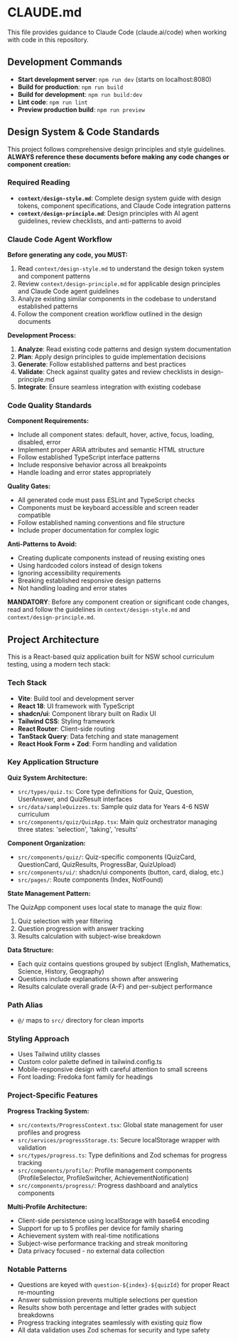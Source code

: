 # CLAUDE.md

This file provides guidance to Claude Code (claude.ai/code) when working with code in this repository.

## Development Commands

- **Start development server**: `npm run dev` (starts on localhost:8080)
- **Build for production**: `npm run build`
- **Build for development**: `npm run build:dev`
- **Lint code**: `npm run lint`
- **Preview production build**: `npm run preview`

## Design System & Code Standards

This project follows comprehensive design principles and style guidelines. **ALWAYS reference these documents before making any code changes or component creation:**

### Required Reading
- **`context/design-style.md`**: Complete design system guide with design tokens, component specifications, and Claude Code integration patterns
- **`context/design-principle.md`**: Design principles with AI agent guidelines, review checklists, and anti-patterns to avoid

### Claude Code Agent Workflow

**Before generating any code, you MUST:**
1. Read `context/design-style.md` to understand the design token system and component patterns
2. Review `context/design-principle.md` for applicable design principles and Claude Code agent guidelines
3. Analyze existing similar components in the codebase to understand established patterns
4. Follow the component creation workflow outlined in the design documents

**Development Process:**
1. **Analyze**: Read existing code patterns and design system documentation
2. **Plan**: Apply design principles to guide implementation decisions
3. **Generate**: Follow established patterns and best practices
4. **Validate**: Check against quality gates and review checklists in design-principle.md
5. **Integrate**: Ensure seamless integration with existing codebase

### Code Quality Standards

**Component Requirements:**
- Include all component states: default, hover, active, focus, loading, disabled, error
- Implement proper ARIA attributes and semantic HTML structure
- Follow established TypeScript interface patterns
- Include responsive behavior across all breakpoints
- Handle loading and error states appropriately

**Quality Gates:**
- All generated code must pass ESLint and TypeScript checks
- Components must be keyboard accessible and screen reader compatible
- Follow established naming conventions and file structure
- Include proper documentation for complex logic

**Anti-Patterns to Avoid:**
- Creating duplicate components instead of reusing existing ones
- Using hardcoded colors instead of design tokens
- Ignoring accessibility requirements
- Breaking established responsive design patterns
- Not handling loading and error states

**MANDATORY**: Before any component creation or significant code changes, read and follow the guidelines in `context/design-style.md` and `context/design-principle.md`.

## Project Architecture

<!-- UPDATE THIS SECTION FOR YOUR SPECIFIC PROJECT -->
<!-- Template: Describe your project type, main purpose, and target users -->
This is a React-based quiz application built for NSW school curriculum testing, using a modern tech stack:

### Tech Stack
<!-- UPDATE: List your project's specific technologies -->
- **Vite**: Build tool and development server
- **React 18**: UI framework with TypeScript
- **shadcn/ui**: Component library built on Radix UI
- **Tailwind CSS**: Styling framework
- **React Router**: Client-side routing
- **TanStack Query**: Data fetching and state management
- **React Hook Form + Zod**: Form handling and validation

### Key Application Structure

<!-- UPDATE: Describe your main application architecture and core components -->
**Quiz System Architecture:**
- `src/types/quiz.ts`: Core type definitions for Quiz, Question, UserAnswer, and QuizResult interfaces
- `src/data/sampleQuizzes.ts`: Sample quiz data for Years 4-6 NSW curriculum
- `src/components/quiz/QuizApp.tsx`: Main quiz orchestrator managing three states: 'selection', 'taking', 'results'

**Component Organization:**
- `src/components/quiz/`: Quiz-specific components (QuizCard, QuestionCard, QuizResults, ProgressBar, QuizUpload)
- `src/components/ui/`: shadcn/ui components (button, card, dialog, etc.)
- `src/pages/`: Route components (Index, NotFound)

**State Management Pattern:**
<!-- UPDATE: Describe your state management approach -->
The QuizApp component uses local state to manage the quiz flow:
1. Quiz selection with year filtering
2. Question progression with answer tracking
3. Results calculation with subject-wise breakdown

**Data Structure:**
<!-- UPDATE: Describe your main data models and relationships -->
- Each quiz contains questions grouped by subject (English, Mathematics, Science, History, Geography)
- Questions include explanations shown after answering
- Results calculate overall grade (A-F) and per-subject performance

### Path Alias
<!-- UPDATE: Document your path aliases -->
- `@/` maps to `src/` directory for clean imports

### Styling Approach
<!-- UPDATE: Describe your styling approach and design system -->
- Uses Tailwind utility classes
- Custom color palette defined in tailwind.config.ts
- Mobile-responsive design with careful attention to small screens
- Font loading: Fredoka font family for headings

### Project-Specific Features
<!-- UPDATE: Document any unique features or systems in your project -->
**Progress Tracking System:**
- `src/contexts/ProgressContext.tsx`: Global state management for user profiles and progress
- `src/services/progressStorage.ts`: Secure localStorage wrapper with validation
- `src/types/progress.ts`: Type definitions and Zod schemas for progress tracking
- `src/components/profile/`: Profile management components (ProfileSelector, ProfileSwitcher, AchievementNotification)
- `src/components/progress/`: Progress dashboard and analytics components

**Multi-Profile Architecture:**
- Client-side persistence using localStorage with base64 encoding
- Support for up to 5 profiles per device for family sharing
- Achievement system with real-time notifications
- Subject-wise performance tracking and streak monitoring
- Data privacy focused - no external data collection

### Notable Patterns
<!-- UPDATE: Document important patterns and conventions specific to your project -->
- Questions are keyed with `question-${index}-${quizId}` for proper React re-mounting
- Answer submission prevents multiple selections per question
- Results show both percentage and letter grades with subject breakdowns
- Progress tracking integrates seamlessly with existing quiz flow
- All data validation uses Zod schemas for security and type safety